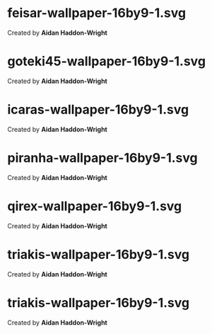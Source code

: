 # feisar-wallpaper-16by9-1.svg

Created by **Aidan Haddon-Wright**

# goteki45-wallpaper-16by9-1.svg

Created by **Aidan Haddon-Wright**

# icaras-wallpaper-16by9-1.svg

Created by **Aidan Haddon-Wright**

# piranha-wallpaper-16by9-1.svg

Created by **Aidan Haddon-Wright**

# qirex-wallpaper-16by9-1.svg

Created by **Aidan Haddon-Wright**

# triakis-wallpaper-16by9-1.svg

Created by **Aidan Haddon-Wright**

# triakis-wallpaper-16by9-1.svg

Created by **Aidan Haddon-Wright**